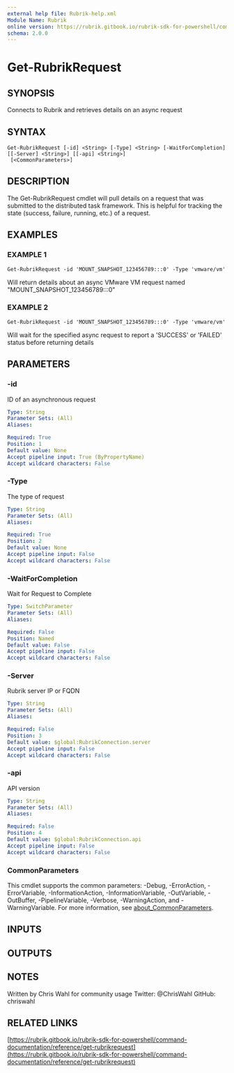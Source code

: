```yaml
---
external help file: Rubrik-help.xml
Module Name: Rubrik
online version: https://rubrik.gitbook.io/rubrik-sdk-for-powershell/command-documentation/reference/get-rubrikrequest
schema: 2.0.0
---
```


# Get-RubrikRequest

## SYNOPSIS
Connects to Rubrik and retrieves details on an async request

## SYNTAX

```
Get-RubrikRequest [-id] <String> [-Type] <String> [-WaitForCompletion] [[-Server] <String>] [[-api] <String>]
 [<CommonParameters>]
```

## DESCRIPTION
The Get-RubrikRequest cmdlet will pull details on a request that was submitted to the distributed task framework.
This is helpful for tracking the state (success, failure, running, etc.) of a request.

## EXAMPLES

### EXAMPLE 1
```
Get-RubrikRequest -id 'MOUNT_SNAPSHOT_123456789:::0' -Type 'vmware/vm'
```

Will return details about an async VMware VM request named "MOUNT_SNAPSHOT_123456789:::0"

### EXAMPLE 2
```
Get-RubrikRequest -id 'MOUNT_SNAPSHOT_123456789:::0' -Type 'vmware/vm'
```

Will wait for the specified async request to report a 'SUCCESS' or 'FAILED' status before returning details

## PARAMETERS

### -id
ID of an asynchronous request

```yaml
Type: String
Parameter Sets: (All)
Aliases:

Required: True
Position: 1
Default value: None
Accept pipeline input: True (ByPropertyName)
Accept wildcard characters: False
```

### -Type
The type of request

```yaml
Type: String
Parameter Sets: (All)
Aliases:

Required: True
Position: 2
Default value: None
Accept pipeline input: False
Accept wildcard characters: False
```

### -WaitForCompletion
Wait for Request to Complete

```yaml
Type: SwitchParameter
Parameter Sets: (All)
Aliases:

Required: False
Position: Named
Default value: False
Accept pipeline input: False
Accept wildcard characters: False
```

### -Server
Rubrik server IP or FQDN

```yaml
Type: String
Parameter Sets: (All)
Aliases:

Required: False
Position: 3
Default value: $global:RubrikConnection.server
Accept pipeline input: False
Accept wildcard characters: False
```

### -api
API version

```yaml
Type: String
Parameter Sets: (All)
Aliases:

Required: False
Position: 4
Default value: $global:RubrikConnection.api
Accept pipeline input: False
Accept wildcard characters: False
```

### CommonParameters
This cmdlet supports the common parameters: -Debug, -ErrorAction, -ErrorVariable, -InformationAction, -InformationVariable, -OutVariable, -OutBuffer, -PipelineVariable, -Verbose, -WarningAction, and -WarningVariable. For more information, see [about_CommonParameters](http://go.microsoft.com/fwlink/?LinkID=113216).

## INPUTS

## OUTPUTS

## NOTES
Written by Chris Wahl for community usage
Twitter: @ChrisWahl
GitHub: chriswahl

## RELATED LINKS

[https://rubrik.gitbook.io/rubrik-sdk-for-powershell/command-documentation/reference/get-rubrikrequest](https://rubrik.gitbook.io/rubrik-sdk-for-powershell/command-documentation/reference/get-rubrikrequest)

